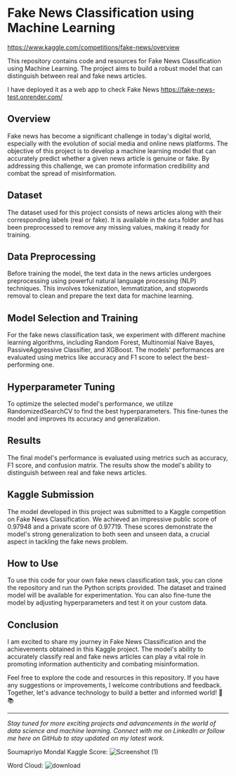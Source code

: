 # Fake News Classification using Machine Learning
https://www.kaggle.com/competitions/fake-news/overview

This repository contains code and resources for Fake News Classification using Machine Learning. The project aims to build a robust model that can distinguish between real and fake news articles.

I have deployed it as a web app to check Fake News
https://fake-news-test.onrender.com/
## Overview

Fake news has become a significant challenge in today's digital world, especially with the evolution of social media and online news platforms. The objective of this project is to develop a machine learning model that can accurately predict whether a given news article is genuine or fake. By addressing this challenge, we can promote information credibility and combat the spread of misinformation.

## Dataset

The dataset used for this project consists of news articles along with their corresponding labels (real or fake). It is available in the `data` folder and has been preprocessed to remove any missing values, making it ready for training.

## Data Preprocessing

Before training the model, the text data in the news articles undergoes preprocessing using powerful natural language processing (NLP) techniques. This involves tokenization, lemmatization, and stopwords removal to clean and prepare the text data for machine learning.

## Model Selection and Training

For the fake news classification task, we experiment with different machine learning algorithms, including Random Forest, Multinomial Naive Bayes, PassiveAggressive Classifier, and XGBoost. The models' performances are evaluated using metrics like accuracy and F1 score to select the best-performing one.

## Hyperparameter Tuning

To optimize the selected model's performance, we utilize RandomizedSearchCV to find the best hyperparameters. This fine-tunes the model and improves its accuracy and generalization.

## Results

The final model's performance is evaluated using metrics such as accuracy, F1 score, and confusion matrix. The results show the model's ability to distinguish between real and fake news articles.

## Kaggle Submission

The model developed in this project was submitted to a Kaggle competition on Fake News Classification. We achieved an impressive public score of 0.97948 and a private score of 0.97719. These scores demonstrate the model's strong generalization to both seen and unseen data, a crucial aspect in tackling the fake news problem.

## How to Use

To use this code for your own fake news classification task, you can clone the repository and run the Python scripts provided. The dataset and trained model will be available for experimentation. You can also fine-tune the model by adjusting hyperparameters and test it on your custom data.

## Conclusion

I am excited to share my journey in Fake News Classification and the achievements obtained in this Kaggle project. The model's ability to accurately classify real and fake news articles can play a vital role in promoting information authenticity and combating misinformation.

Feel free to explore the code and resources in this repository. If you have any suggestions or improvements, I welcome contributions and feedback. Together, let's advance technology to build a better and informed world! 🚀📚

---

_Stay tuned for more exciting projects and advancements in the world of data science and machine learning. Connect with me on LinkedIn or follow me here on GitHub to stay updated on my latest work._

Soumapriyo Mondal
Kaggle Score:
![Screenshot (1)](https://github.com/SoumapriyoM/Fake_news_classification/assets/103531896/9d62a1d7-f758-44d0-b0cd-09228717b9cc)

Word Cloud:
![download](https://github.com/SoumapriyoM/Fake_news_classification/assets/103531896/8c919f29-6bbc-4bf5-82eb-d55326c665c7)


